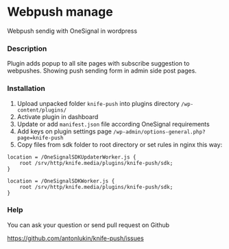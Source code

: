# Webpush manage #

Webpush sendig with OneSignal in wordpress

### Description ###

Plugin adds popup to all site pages with subscribe suggestion to webpushes.
Showing push sending form in admin side post pages.

### Installation ###

1. Upload unpacked folder `knife-push` into plugins directory `/wp-content/plugins/`
2. Activate plugin in dashboard
3. Update or add `manifest.json` file according OneSignal requirements
4. Add keys on plugin settings page `/wp-admin/options-general.php?page=knife-push`
5. Copy files from sdk folder to root directory or set rules in nginx this way:

```
location = /OneSignalSDKUpdaterWorker.js {
	root /srv/http/knife.media/plugins/knife-push/sdk;
}

location = /OneSignalSDKWorker.js {
	root /srv/http/knife.media/plugins/knife-push/sdk;
}
```

### Help ###

You can ask your question or send pull request on Github

https://github.com/antonlukin/knife-push/issues

